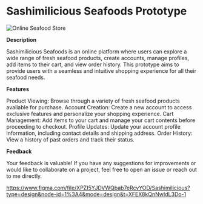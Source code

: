 # Sashimilicious Seafoods Prototype
![Online Seafood Store](https://github.com/AngggeeWix/ms-excel-dashboard/assets/159560080/393a32b8-7820-4f92-b405-b6bfc4e9cc56)

**Description**

Sashimilicious Seafoods is an online platform where users can explore a wide range of fresh seafood products, create accounts, manage profiles, add items to their cart, and view order history. This prototype aims to provide users with a seamless and intuitive shopping experience for all their seafood needs.

**Features**

Product Viewing: Browse through a variety of fresh seafood products available for purchase.
Account Creation: Create a new account to access exclusive features and personalize your shopping experience.
Cart Management: Add items to your cart and manage your cart contents before proceeding to checkout.
Profile Updates: Update your account profile information, including contact details and shipping address.
Order History: View a history of past orders and track their status.

**Feedback**

Your feedback is valuable! If you have any suggestions for improvements or would like to collaborate on a project, feel free to open an issue or reach out to me directly.

https://www.figma.com/file/XPZI5YJDVWQbab7eRcvYOD/Sashimilicious?type=design&node-id=1%3A4&mode=design&t=XFEX8kQnNwIdL3Do-1
